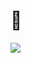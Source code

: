 
<p align="center">
<h1>👋</h1>
<img src="https://lanyard.cnrad.dev/api/673477059904929802?idleMessage=probably+sleeping+or+something">
</p>
